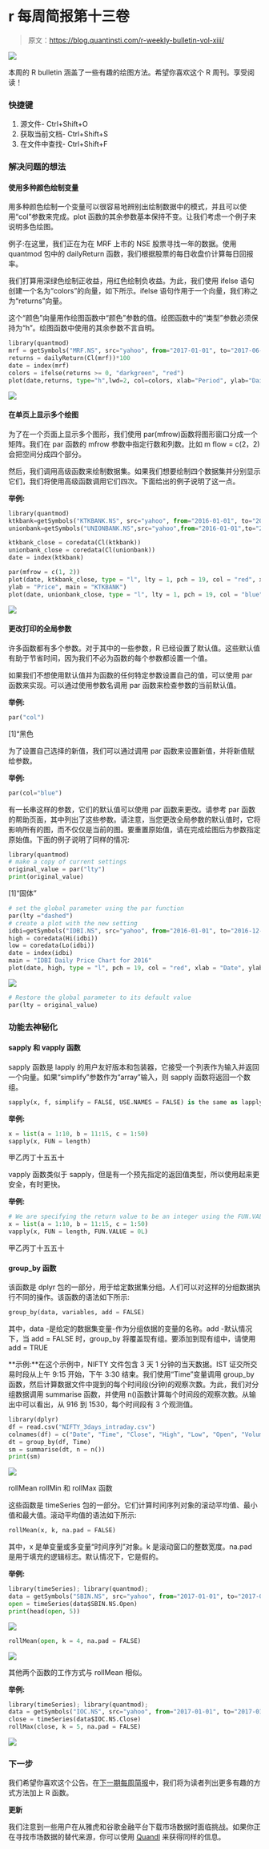# r 每周简报第十三卷

> 原文：<https://blog.quantinsti.com/r-weekly-bulletin-vol-xiii/>

![](img/668d47ccfc26bf7821e25819c41f47ae.png)

本周的 R bulletin 涵盖了一些有趣的绘图方法。希望你喜欢这个 R 周刊。享受阅读！

### 快捷键

1.  源文件- Ctrl+Shift+O
2.  获取当前文档- Ctrl+Shift+S
3.  在文件中查找- Ctrl+Shift+F

### 解决问题的想法

#### 使用多种颜色绘制变量

用多种颜色绘制一个变量可以很容易地辨别出绘制数据中的模式，并且可以使用“col”参数来完成。plot 函数的其余参数基本保持不变。让我们考虑一个例子来说明多色绘图。

例子:在这里，我们正在为在 MRF 上市的 NSE 股票寻找一年的数据。使用 quantmod 包中的 dailyReturn 函数，我们根据股票的每日收盘价计算每日回报率。

我们打算用深绿色绘制正收益，用红色绘制负收益。为此，我们使用 ifelse 语句创建一个名为“colors”的向量，如下所示。ifelse 语句作用于一个向量，我们称之为“returns”向量。

这个“颜色”向量用作绘图函数中“颜色”参数的值。绘图函数中的“类型”参数必须保持为“h”。绘图函数中使用的其余参数不言自明。

```py
library(quantmod)
mrf = getSymbols("MRF.NS", src="yahoo", from="2017-01-01", to="2017-06-01", auto.assign=FALSE)
returns = dailyReturn(Cl(mrf))*100
date = index(mrf)
colors = ifelse(returns >= 0, "darkgreen", "red")
plot(date,returns, type="h",lwd=2, col=colors, xlab="Period", ylab="Daily returns(%)", main="MRF Daily Returns for 1H-2017")
```

![](img/d9f5f0461a6de355a08783ee0b3a0d71.png)

#### 在单页上显示多个绘图

为了在一个页面上显示多个图形，我们使用 par(mfrow)函数将图形窗口分成一个矩阵。我们在 par 函数的 mfrow 参数中指定行数和列数。比如 m flow = c(2，2)会把空间分成四个部分。

然后，我们调用高级函数来绘制数据集。如果我们想要绘制四个数据集并分别显示它们，我们将使用高级函数调用它们四次。下面给出的例子说明了这一点。

**举例:**

```py
library(quantmod)
ktkbank=getSymbols("KTKBANK.NS", src="yahoo", from="2016-01-01", to="2016-12-31",auto.assign=FALSE)
unionbank=getSymbols("UNIONBANK.NS",src="yahoo",from="2016-01-01",to="2016-12-31",auto.assign=FALSE)

ktkbank_close = coredata(Cl(ktkbank))
unionbank_close = coredata(Cl(unionbank))
date = index(ktkbank)

par(mfrow = c(1, 2))
plot(date, ktkbank_close, type = "l", lty = 1, pch = 19, col = "red", xlab = "Period",
ylab = "Price", main = "KTKBANK")
plot(date, unionbank_close, type = "l", lty = 1, pch = 19, col = "blue", xlab = "Period",ylab = "Price", main = "UNIONBANK")
```

![](img/0ed7eac90a1ce8bb5746bc7fc18a5357.png)

#### 更改打印的全局参数

许多函数都有多个参数。对于其中的一些参数，R 已经设置了默认值。这些默认值有助于节省时间，因为我们不必为函数的每个参数都设置一个值。

如果我们不想使用默认值并为函数的任何特定参数设置自己的值，可以使用 par 函数来实现。可以通过使用参数名调用 par 函数来检查参数的当前默认值。

**举例:**

```py
par("col")
```

[1]“黑色

为了设置自己选择的新值，我们可以通过调用 par 函数来设置新值，并将新值赋给参数。

**举例:**

```py
par(col="blue")
```

有一长串这样的参数，它们的默认值可以使用 par 函数来更改。请参考 par 函数的帮助页面，其中列出了这些参数。请注意，当您更改全局参数的默认值时，它将影响所有的图，而不仅仅是当前的图。要重置原始值，请在完成绘图后为参数指定原始值。下面的例子说明了同样的情况:

```py
library(quantmod)
# make a copy of current settings
original_value = par("lty")
print(original_value)
```

[1]“固体”

```py
# set the global parameter using the par function
par(lty ="dashed")
# create a plot with the new setting
idbi=getSymbols("IDBI.NS", src="yahoo", from="2016-01-01", to="2016-12-01",auto.assign=FALSE)
high = coredata(Hi(idbi))
low = coredata(Lo(idbi))
date = index(idbi)
main = "IDBI Daily Price Chart for 2016"
plot(date, high, type = "l", pch = 19, col = "red", xlab = "Date", ylab = "Price", main = main)
```

![](img/05531c2939b24800963f887b5cd547aa.png)

```py
# Restore the global parameter to its default value
par(lty = original_value)
```

### 功能去神秘化

#### sapply 和 vapply 函数

sapply 函数是 lapply 的用户友好版本和包装器，它接受一个列表作为输入并返回一个向量。如果“simplify”参数作为“array”输入，则 sapply 函数将返回一个数组。

```py
sapply(x, f, simplify = FALSE, USE.NAMES = FALSE) is the same as lapply(x, f)
```

**举例:**

```py
x = list(a = 1:10, b = 11:15, c = 1:50)
sapply(x, FUN = length)
```

甲乙丙丁十五五十

vapply 函数类似于 sapply，但是有一个预先指定的返回值类型，所以使用起来更安全，有时更快。

**举例:**

```py
# We are specifying the return value to be an integer using the FUN.VALUE argument
x = list(a = 1:10, b = 11:15, c = 1:50)
vapply(x, FUN = length, FUN.VALUE = 0L)
```

甲乙丙丁十五五十

#### group_by 函数

该函数是 dplyr 包的一部分，用于给定数据集分组。人们可以对这样的分组数据执行不同的操作。该函数的语法如下所示:

```py
group_by(data, variables, add = FALSE)
```

其中，data -是给定的数据集变量-作为分组依据的变量的名称。add -默认情况下，当 add = FALSE 时，group_by 将覆盖现有组。要添加到现有组中，请使用 add = TRUE

**示例:**在这个示例中，NIFTY 文件包含 3 天 1 分钟的当天数据。IST 证交所交易时段从上午 9:15 开始，下午 3:30 结束。我们使用“Time”变量调用 group_by 函数，然后计算数据文件中提到的每个时间段(分钟)的观察次数。为此，我们对分组数据调用 summarise 函数，并使用 n()函数计算每个时间段的观察次数。从输出中可以看出，从 916 到 1530，每个时间段有 3 个观测值。

```py
library(dplyr)
df = read.csv("NIFTY_3days_intraday.csv")
colnames(df) = c("Date", "Time", "Close", "High", "Low", "Open", "Volume")
dt = group_by(df, Time)
sm = summarise(dt, n = n())
print(sm)
```

![](img/a174fd44166967816666f75cbd35dbb7.png)

rollMean rollMin 和 rollMax 函数

这些函数是 timeSeries 包的一部分。它们计算时间序列对象的滚动平均值、最小值和最大值。滚动平均值的语法如下所示:

```py
rollMean(x, k, na.pad = FALSE)
```

其中，x 是单变量或多变量“时间序列”对象。k 是滚动窗口的整数宽度。na.pad 是用于填充的逻辑标志。默认情况下，它是假的。

**举例:**

```py
library(timeSeries); library(quantmod);
data = getSymbols("SBIN.NS", src="yahoo", from="2017-01-01", to="2017-01-15", auto.assign=FALSE)
open = timeSeries(data$SBIN.NS.Open)
print(head(open, 5))
```

![](img/774d6cb25598022e08978b240e496980.png)

```py
rollMean(open, k = 4, na.pad = FALSE)
```

![](img/4060a1685b5c850149b424510e265465.png)

其他两个函数的工作方式与 rollMean 相似。

**举例:**

```py
library(timeSeries); library(quantmod);
data = getSymbols("IOC.NS", src="yahoo", from="2017-01-01", to="2017-01-15", auto.assign=FALSE)
close = timeSeries(data$IOC.NS.Close)
rollMax(close, k = 5, na.pad = FALSE)
```

![](img/03a3f532f8472ed6e5a2efa66a2aa0f3.png)

### 下一步

我们希望你喜欢这个公告。在[下一期每周简报](https://blog.quantinsti.com/r-weekly-bulletin-vol-xiv)中，我们将为读者列出更多有趣的方式方法加上 R 函数。

**更新**

我们注意到一些用户在从雅虎和谷歌金融平台下载市场数据时面临挑战。如果你正在寻找市场数据的替代来源，你可以使用 [Quandl](https://www.quandl.com/) 来获得同样的信息。